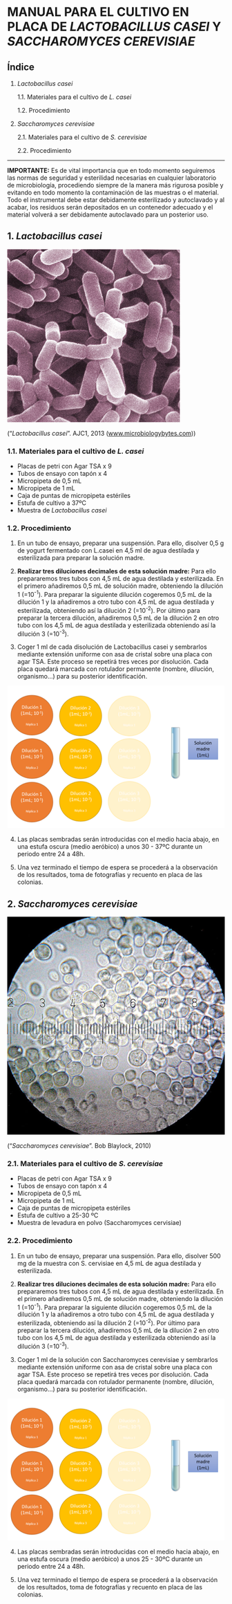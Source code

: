 # MANUAL PARA EL CULTIVO EN PLACA DE *LACTOBACILLUS CASEI* Y *SACCHAROMYCES CEREVISIAE*

## Índice
1. *Lactobacillus casei*

   1.1. Materiales para el cultivo de *L. casei*

   1.2. Procedimiento

2. *Saccharomyces cerevisiae*
 
   2.1. Materiales para el cultivo de *S. cerevisiae*
 
   2.2. Procedimiento
 -------------------------
 
**IMPORTANTE:** Es de vital importancia que en todo momento seguiremos las normas de seguridad y esterilidad necesarias en cualquier laboratorio de microbiología, procediendo siempre de la manera más rigurosa posible y evitando en todo momento la contaminación de las muestras o el material. Todo el instrumental debe estar debidamente esterilizado y autoclavado y al acabar, los residuos serán depositados en un contenedor adecuado y el material volverá a ser debidamente autoclavado para un posterior uso.
 
## **1. *Lactobacillus casei***

![Image not found](/images/l.casei.jpg "*Lactobacillus casei*")

(“*Lactobacillus casei*”. AJC1, 2013 (www.microbiologybytes.com))

### **1.1. Materiales para el cultivo de *L. casei***

* Placas de petri con Agar TSA x 9
* Tubos de ensayo con tapón x 4
* Micropipeta de 0,5 mL
* Micropipeta de 1 mL
* Caja de puntas de micropipeta estériles
* Estufa de cultivo a 37ºC
* Muestra de *Lactobacillus casei*

### **1.2. Procedimiento**

1. En un tubo de ensayo, preparar una suspensión. Para ello, disolver 0,5 g de yogurt fermentado con L.casei en 4,5 ml de agua destilada y esterilizada para preparar la solución madre.

2. **Realizar tres diluciones decimales de esta solución madre:** Para ello prepararemos tres tubos con 4,5 mL de agua destilada y esterilizada. En el primero añadiremos 0,5 mL de solución madre, obteniendo la dilución 1 (=10<sup>-1</sup>). Para preparar la siguiente dilución cogeremos 0,5 mL de la dilución 1 y la añadiremos a otro tubo con 4,5 mL de agua destilada y esterilizada, obteniendo así la dilución 2 (=10<sup>-2</sup>). Por último para preparar la tercera dilución, añadiremos 0,5 mL de la dilución 2 en otro tubo con los 4,5 mL de agua destilada y esterilizada obteniendo así la dilución 3 (=10<sup>-3</sup>).

3. Coger 1 ml de cada disolución de Lactobacillus casei y sembrarlos mediante extensión uniforme con asa de cristal sobre una placa con agar TSA. Este proceso se repetirá tres veces por disolución. Cada placa quedará marcada con rotulador permanente (nombre, dilución, organismo…) para su posterior identificación.

![Image not found](/images/diluciones2.PNG "Diluciones")   

4. Las placas sembradas serán introducidas con el medio hacia abajo, en una estufa oscura (medio aeróbico) a unos 30 - 37ºC durante un periodo entre 24 a 48h.

5. Una vez terminado el tiempo de espera se procederá a la observación de los resultados, toma de fotografías y recuento en placa de las colonias.
     
## **2. *Saccharomyces cerevisiae***

![Image not found](/images/S.cerevisiae.jpg "Saccharomyces cerevisiae")

(“*Saccharomyces cerevisiae*”. Bob Blaylock, 2010)

### **2.1. Materiales para el cultivo de *S. cerevisiae***

* Placas de petri con Agar TSA x 9
* Tubos de ensayo con tapón x 4
* Micropipeta de 0,5 mL
* Micropipeta de 1 mL
* Caja de puntas de micropipeta estériles
* Estufa de cultivo a 25-30 ºC
* Muestra de levadura en polvo (Saccharomyces cervisiae)

### **2.2. Procedimiento**

1. En un tubo de ensayo, preparar una suspensión. Para ello, disolver 500 mg de la muestra con S. cervisiae en 4,5 mL de agua destilada y esterilizada.

2. **Realizar tres diluciones decimales de esta solución madre:** Para ello prepararemos tres tubos con 4,5 mL de agua destilada y esterilizada. En el primero añadiremos 0,5 mL de solución madre, obteniendo la dilución 1 (=10<sup>-1</sup>). Para preparar la siguiente dilución cogeremos 0,5 mL de la dilución 1 y la añadiremos a otro tubo con 4,5 mL de agua destilada y esterilizada, obteniendo así la dilución 2 (=10<sup>-2</sup>). Por último para preparar la tercera dilución, añadiremos 0,5 mL de la dilución 2 en otro tubo con los 4,5 mL de agua destilada y esterilizada obteniendo así la dilución 3 (=10<sup>-3</sup>).

3. Coger 1 ml de la solución con Saccharomyces cerevisiae y sembrarlos mediante extensión uniforme con asa de cristal sobre una placa con agar TSA. Este proceso se repetirá tres veces por disolución. Cada placa quedará marcada con rotulador permanente (nombre, dilución, organismo…) para su posterior identificación.

![Image not found](/images/diluciones2.PNG "Diluciones") 

4. Las placas sembradas serán introducidas con el medio hacia abajo, en una estufa oscura (medio aeróbico) a unos 25 - 30ºC durante un periodo entre 24 a 48h.

5. Una vez terminado el tiempo de espera se procederá a la observación de los resultados, toma de fotografías y recuento en placa de las colonias.

